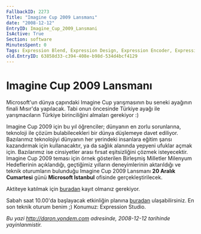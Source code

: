 ```yaml
---
FallbackID: 2273
Title: "Imagine Cup 2009 Lansmanı"
date: "2008-12-12"
EntryID: Imagine_Cup_2009_Lansmani
IsActive: True
Section: software
MinutesSpent: 0
Tags: Expression Blend, Expression Design, Expression Encoder, Expression Media, Expression Studio, Expression Web, Silverlight, Silverlight 2.0
old.EntryID: 63858d33-c394-408e-b98d-534d4bcf4129
---
```

# Imagine Cup 2009 Lansmanı
Microsoft'un dünya çapındaki Imagine Cup yarışmasının bu seneki ayağının
finali Mısır'da yapılacak. Tabi onun öncesinde Türkiye ayağı ile
yarışmacıların Türkiye birinciliğini almaları gerekiyor :)

Imagine Cup 2009 için bu yıl öğrenciler; dünyanın en zorlu sorunlarına,
teknoloji ile çözüm bulabilecekleri bir dünya düşlemeye davet ediliyor.
Bazılarımız teknolojiyi dünyanın her yerindeki insanlara eğitim şansı
kazandırmak için kullanacaktır, ya da sağlık alanında yepyeni ufuklar
açmak için. Bazılarımız ise cinsiyetler arası fırsat eşitsizliğini
çözmek isteyecektir. Imagine Cup 2009 teması için örnek gösterilen
Birleşmiş Milletler Milenyum Hedeflerinin açıklandığı, geçtiğimiz
yılların deneyimlerinin aktarıldığı ve teknik oturumların bulunduğu
Imagine Cup 2009 Lansmanı **20 Aralık Cumartesi** günü **Microsoft
Istanbul** ofisinde gerçekleştirilecek.

Aktiteye katılmak için
[buradan](http://www.msakademik.net/seminer_kayit.aspx?etkinlik_id=247)
kayıt olmanız gerekiyor.

Sabah saat 10.00'da başlayacak etkinliğin planına
[buradan](http://www.msakademik.net/haberdetay.aspx?id=228)
ulaşabilirsiniz. En son teknik oturum benim ;) Konumuz: Expression
Studio.



*Bu yazi http://daron.yondem.com adresinde, 2008-12-12 tarihinde yayinlanmistir.*
